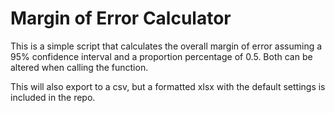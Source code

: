 # Margin of Error Calculator

This is a simple script that calculates the overall margin of error assuming a 95% confidence interval and a proportion percentage of 0.5. Both can be altered when calling the function.

This will also export to a csv, but a formatted xlsx with the default settings is included in the repo.
